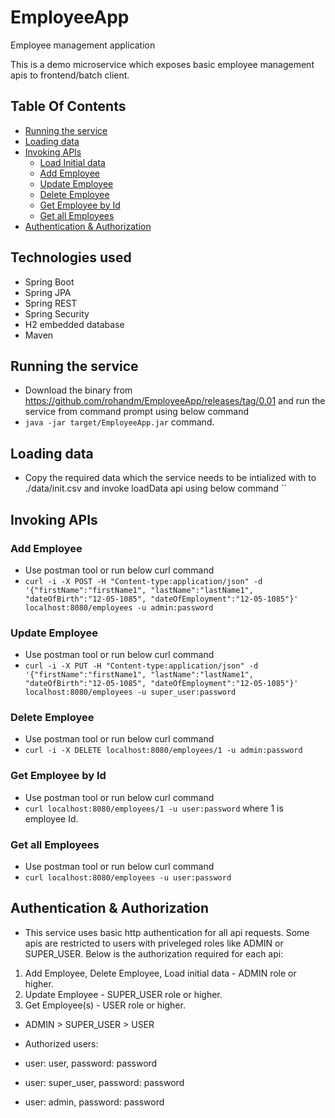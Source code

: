 # EmployeeApp
Employee management application

This is a demo microservice which exposes basic employee management apis to frontend/batch client.

## Table Of Contents
* [Running the service](#execute-app)
* [Loading data](#load-data)
* [Invoking APIs](#invoke-app)
  * [Load Initial data](#load-data)
  * [Add Employee](#add-emp)
  * [Update Employee](#update-emp)
  * [Delete Employee](#delete-emp)
  * [Get Employee by Id](#get-emp)
  * [Get all Employees](#get-all-emp)
* [Authentication & Authorization](#auth)

## <a name="tech"></a>Technologies used
  * Spring Boot
  * Spring JPA
  * Spring REST
  * Spring Security
  * H2 embedded database
  * Maven
## <a name="execute-app"></a>Running the service
  * Download the binary from https://github.com/rohandm/EmployeeApp/releases/tag/0.01 and run the service from command prompt using below command
  * `java -jar target/EmployeeApp.jar` command.
  
## <a name="load-data"></a>Loading data
  * Copy the required data which the service needs to be intialized with to ./data/init.csv and invoke loadData api using below command
  ``
## <a name="invoke-app"></a>Invoking APIs
  ### <a name="add-emp"></a>Add Employee
  * Use postman tool or run below curl command
  * `curl -i -X POST -H "Content-type:application/json" -d '{"firstName":"firstName1", "lastName":"lastName1", "dateOfBirth":"12-05-1085", "dateOfEmployment":"12-05-1085"}' localhost:8080/employees -u admin:password`
  
  ### <a name="update-emp"></a>Update Employee
  * Use postman tool or run below curl command
  * `curl -i -X PUT -H "Content-type:application/json" -d '{"firstName":"firstName1", "lastName":"lastName1", "dateOfBirth":"12-05-1085", "dateOfEmployment":"12-05-1085"}' localhost:8080/employees -u super_user:password`
  
  ### <a name="delete-emp"></a>Delete Employee
  * Use postman tool or run below curl command
  * `curl -i -X DELETE localhost:8080/employees/1 -u admin:password`
  
  ### <a name="get-emp"></a>Get Employee by Id
  * Use postman tool or run below curl command
  * `curl localhost:8080/employees/1 -u user:password` where 1 is employee Id.
  
  ### <a name="get-all-emp"></a>Get all Employees
  * Use postman tool or run below curl command
  * `curl localhost:8080/employees -u user:password`
  
 ## <a name="auth"></a>Authentication & Authorization
  * This service uses basic http authentication for all api requests. Some apis are restricted to users with priveleged roles like ADMIN or SUPER_USER. Below is the authorization required for each api:
  1) Add Employee, Delete Employee, Load initial data - ADMIN role or higher.
  2) Update Employee - SUPER_USER role or higher.
  3) Get Employee(s) - USER role or higher.
  * ADMIN > SUPER_USER > USER
  
  * Authorized users:
   * user: user, password: password 
   * user: super_user, password: password 
   * user: admin, password: password 


